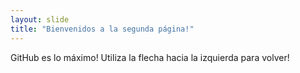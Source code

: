 ```yaml
---
layout: slide
title: "Bienvenidos a la segunda página!"
---
```

GitHub es lo máximo!
Utiliza la flecha hacia la izquierda para volver!
